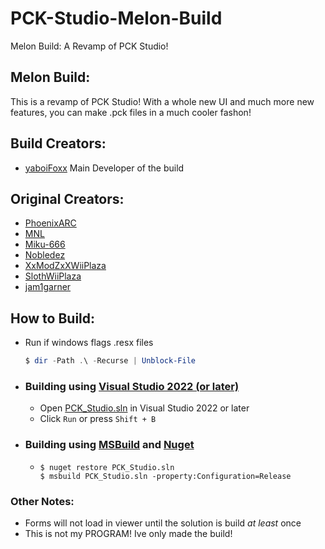 # PCK-Studio-Melon-Build
Melon Build: A Revamp of PCK Studio!

## Melon Build:
This is a revamp of PCK Studio! With a whole new UI and much more new features, you can make .pck files in a much cooler fashon! 

## Build Creators:
* [yaboiFoxx](https://github.com/yaboiFoxx) Main Developer of the build

## Original Creators:
*  [PhoenixARC](https://github.com/PhoenixARC)
*  [MNL](https://github.com/MattN-L)
*  [Miku-666](https://github.com/NessieHax)
*  [Nobledez](https://github.com/Nobledez)
*  [XxModZxXWiiPlaza](https://github.com/XxModZxXWiiPlaza)
*  [SlothWiiPlaza](https://github.com/Kashiiera)
*  [jam1garner](https://github.com/jam1garner)

## How to Build:

* Run if windows flags .resx files
    ```powershell
    $ dir -Path .\ -Recurse | Unblock-File
    ```
- ### Building using [Visual Studio 2022 (or later)](https://visualstudio.microsoft.com/downloads)
    * Open [PCK_Studio.sln](./PCK_Studio.sln) in Visual Studio 2022 or later
    * Click `Run` or press `Shift + B`

- ### Building using [MSBuild](https://github.com/dotnet/msbuild/releases) and [Nuget](https://www.nuget.org/downloads)
  * ```shell
    $ nuget restore PCK_Studio.sln
    $ msbuild PCK_Studio.sln -property:Configuration=Release
    ```
    
### Other Notes:

* Forms will not load in viewer until the solution is build _at least_ once
* This is not my PROGRAM! Ive only made the build!

